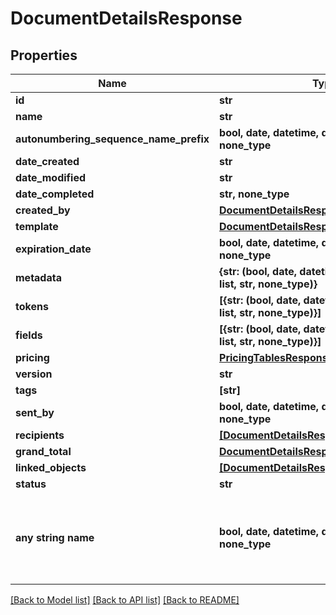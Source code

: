 # DocumentDetailsResponse


## Properties
Name | Type | Description | Notes
------------ | ------------- | ------------- | -------------
**id** | **str** |  | [optional] 
**name** | **str** |  | [optional] 
**autonumbering_sequence_name_prefix** | **bool, date, datetime, dict, float, int, list, str, none_type** |  | [optional] 
**date_created** | **str** |  | [optional] 
**date_modified** | **str** |  | [optional] 
**date_completed** | **str, none_type** |  | [optional] 
**created_by** | [**DocumentDetailsResponseCreatedBy**](DocumentDetailsResponseCreatedBy.md) |  | [optional] 
**template** | [**DocumentDetailsResponseTemplate**](DocumentDetailsResponseTemplate.md) |  | [optional] 
**expiration_date** | **bool, date, datetime, dict, float, int, list, str, none_type** |  | [optional] 
**metadata** | **{str: (bool, date, datetime, dict, float, int, list, str, none_type)}** |  | [optional] 
**tokens** | **[{str: (bool, date, datetime, dict, float, int, list, str, none_type)}]** |  | [optional] 
**fields** | **[{str: (bool, date, datetime, dict, float, int, list, str, none_type)}]** |  | [optional] 
**pricing** | [**PricingTablesResponse**](PricingTablesResponse.md) |  | [optional] 
**version** | **str** |  | [optional] 
**tags** | **[str]** |  | [optional] 
**sent_by** | **bool, date, datetime, dict, float, int, list, str, none_type** |  | [optional] 
**recipients** | [**[DocumentDetailsResponseRecipients]**](DocumentDetailsResponseRecipients.md) |  | [optional] 
**grand_total** | [**DocumentDetailsResponseGrandTotal**](DocumentDetailsResponseGrandTotal.md) |  | [optional] 
**linked_objects** | [**[DocumentDetailsResponseLinkedObjects]**](DocumentDetailsResponseLinkedObjects.md) |  | [optional] 
**status** | **str** |  | [optional] 
**any string name** | **bool, date, datetime, dict, float, int, list, str, none_type** | any string name can be used but the value must be the correct type | [optional]

[[Back to Model list]](../README.md#documentation-for-models) [[Back to API list]](../README.md#documentation-for-api-endpoints) [[Back to README]](../README.md)


